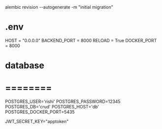 alembic revision --autogenerate -m "initial migration"

# .env

HOST = "0.0.0.0"
BACKEND_PORT = 8000
RELOAD = True
DOCKER_PORT = 8000

# database
# ========

POSTGRES_USER='rishi'
POSTGRES_PASSWORD=12345
POSTGRES_DB='crud'
POSTGRES_HOST='db'
POSTGRES_DOCKER_PORT=5435

JWT_SECRET_KEY="apptoken"